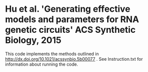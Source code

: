 # Hu et al. 'Generating effective models and parameters for RNA genetic circuits' ACS Synthetic Biology, 2015
This code implements the methods outlined in http://dx.doi.org/10.1021/acssynbio.5b00077 .
See Instruction.txt for information about running the code.